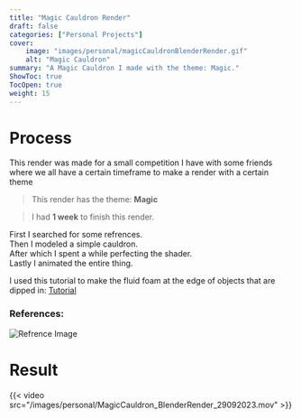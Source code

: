 ```yaml
---
title: "Magic Cauldron Render"
draft: false
categories: ["Personal Projects"]
cover:
    image: "images/personal/magicCauldronBlenderRender.gif"
    alt: "Magic Cauldron"
summary: "A Magic Cauldron I made with the theme: Magic."
ShowToc: true
TocOpen: true
weight: 15
---
```


# Process

This render was made for a small competition I have with some friends where we all have a certain timeframe to make a render with a certain theme  
> This render has the theme: **Magic**  
  
> I had **1 week** to finish this render.

First I searched for some refrences.  
Then I modeled a simple cauldron.  
After which I spent a while perfecting the shader.  
Lastly I animated the entire thing.

I used this tutorial to make the fluid foam at the edge of objects that are dipped in: [Tutorial](https://www.youtube.com/watch?v=uOXagWeOAv4&t=44s)


### References:
![Refrence Image](/images/personal/MagicCauldronRefrences.png)




# Result
{{< video src="/images/personal/MagicCauldron_BlenderRender_29092023.mov" >}}
